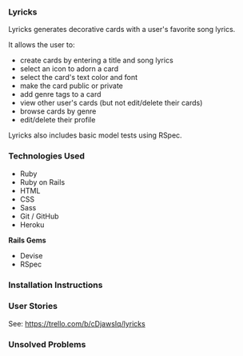 ### Lyricks

Lyricks generates decorative cards with a user's favorite song lyrics.

It allows the user to:
- create cards by entering a title and song lyrics
- select an icon to adorn a card
- select the card's text color and font
- make the card public or private
- add genre tags to a card
- view other user's cards (but not edit/delete their cards)
- browse cards by genre
- edit/delete their profile

Lyricks also includes basic model tests using RSpec.

### Technologies Used

- Ruby
- Ruby on Rails
- HTML
- CSS
- Sass
- Git / GitHub
- Heroku

**Rails Gems**
- Devise
- RSpec

### Installation Instructions

### User Stories

See: https://trello.com/b/cDjawsIq/lyricks

### Unsolved Problems
